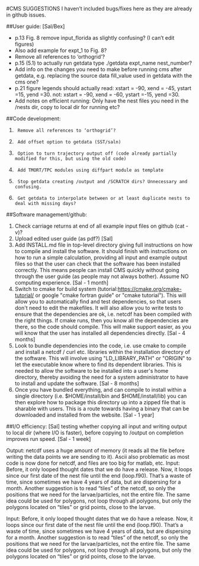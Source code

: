 #CMS SUGGESTIONS
I haven’t included bugs/fixes here as they are already in github issues.
 
##User guide: [Sal/Bex]
- p.13 Fig. 8 remove input_florida as slightly confusing? (I can’t edit figures)
- Also add example for expt_1 to Fig. 8?
- Remove all references to ‘orthogrid’?
- p.15 (5.1) to actually run getdata type ./getdata expt_name nest_number?
- Add info on the changes you need to make before running cms after getdata, e.g. replacing the source data fill_value used in getdata with the cms one?
- p.21 figure legends should actually read:
		xstart = -90, xend = -45, ystart =15, yend =30.
not:
xstart = -90, xend = -60, ystart =-15, yend =30.
- Add notes on efficient running: Only have the nest files you need in the /nests dir, copy to local dir for running etc?

##Code development:
1.      Remove all references to ‘orthogrid’?
2.      Add offset option to getdata (SST/saln)
3.      Option to turn trajectory output off (code already partially modified for this, but using the old code)
4.      Add TMORT/TPC modules using diffpart module as template
5.      Stop getdata creating /output and /SCRATCH dirs? Unnecessary and confusing.
6.  	Get getdata to interpolate between or at least duplicate nests to deal with missing days? 

 
##Software management/github:
1. Check carriage returns at end of all example input files on github (cat -v)?
2.	Upload edited user guide (as pdf?) [Sal]
3.	Add INSTALL.md file in top-level directory giving full instructions on how to compile and install the software. It should finish with instructions on how to run a simple calculation, providing all input and example output files so that the user can check that the software has been installed correctly. This means people can install CMS quickly without going through the user guide (as people may not always bother). Assume NO computing experience. [Sal - 1 month]
4.	Switch to cmake for build system (tutorial:https://cmake.org/cmake-tutorial/ or google "cmake fortran guide" or "cmake tutorial"). This will allow you to automatically find and test dependencies, so that users don't need to edit the makefiles. It will also allow you to write tests to ensure that the dependencies are ok, i.e. netcdf has been compiled with the right things. If cmake runs, then you know all the dependencies are there, so the code should compile. This will make support easier, as you will know that the user has installed all dependencies directly. [Sal - 4 months]
5.	Look to bundle dependencies into the code, i.e. use cmake to compile and install a netcdf / curl etc. libraries within the installation directory of the software. This will involve using "LD_LIBRARY_PATH" or "ORIGIN" to let the executable know where to find its dependent libraries. This is needed to allow the software to be installed into a user's home directory, thereby avoiding the need for a system administrator to have to install and update the software. [Sal - 8 months]
6.	Once you have bundled everything, and can compile to install within a single directory (i.e. $HOME/install/bin and $HOME/install/lib) you can then explore how to package this directory up into a zipped file that is sharable with users. This is a route towards having a binary that can be downloaded and installed from the website. [Sal - 1 year]
 
##I/O efficiency:
[Sal] testing whether copying all input and writing output to local dir (where I/O is faster), before copying to /output on completion improves run speed.  [Sal - 1 week]

Output: netcdf uses a huge amount of memory (it reads all the file before writing the data points we are sending to it). Ascii also problematic as most code is now done for netcdf, and files are too big for matlab, etc.
Input: Before, it only looped thought dates that we do have a release. Now, it loops since our first date of the nest file until the end (loop.f90). That’s a waste of time, since sometimes we have 4 years of data, but are dispersing for a month. Another suggestion is to read “tiles” of the netcdf, so only the positions that we need for the larvae/particles, not the entire file. The same idea could be used for polygons, not loop through all polygons, but only the polygons located on “tiles” or grid points, close to the larvae.

Input: Before, it only looped thought dates that we do have a release. Now, it loops since our first date of the nest file until the end (loop.f90). That’s a waste of time, since sometimes we have 4 years of data, but are dispersing for a month. Another suggestion is to read “tiles” of the netcdf, so only the positions that we need for the larvae/particles, not the entire file. The same idea could be used for polygons, not loop through all polygons, but only the polygons located on “tiles” or grid points, close to the larvae.
